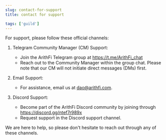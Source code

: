 ```yaml
---
slug: contact-for-support
title: contact for support

tags: ['guild']
---
```


For support, please follow these official channels:

1. Telegram Community Manager (CM) Support:
   - Join the ArithFi Telegram group at https://t.me/ArithFi_chat
   - Reach out to the Community Manager within the group chat. Please note that our CM will not initiate direct messages (DMs) first.

2. Email Support:
   - For assistance, email us at dao@arithfi.com.

3. Discord Support:
   - Become part of the ArithFi Discord community by joining through https://discord.gg/ntef7r989x
   - Request support in the Discord support channel.

We are here to help, so please don't hesitate to reach out through any of these channels.
